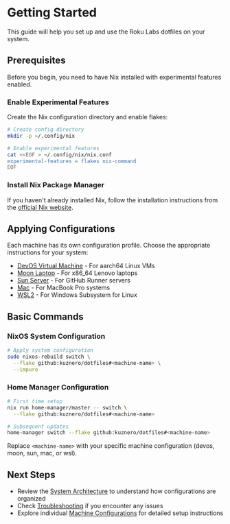 # Getting Started

This guide will help you set up and use the Roku Labs dotfiles on your system.

## Prerequisites

Before you begin, you need to have Nix installed with experimental features enabled.

### Enable Experimental Features

Create the Nix configuration directory and enable flakes:

```bash
# Create config directory
mkdir -p ~/.config/nix

# Enable experimental features
cat <<EOF > ~/.config/nix/nix.conf
experimental-features = flakes nix-command
EOF
```

### Install Nix Package Manager

If you haven't already installed Nix, follow the installation instructions from
the [official Nix website](https://nixos.org/download.html).

## Applying Configurations

Each machine has its own configuration profile. Choose the appropriate
instructions for your system:

- [DevOS Virtual Machine](machines/devos.md) - For aarch64 Linux VMs
- [Moon Laptop](machines/moon.md) - For x86_64 Lenovo laptops
- [Sun Server](machines/sun.md) - For GitHub Runner servers
- [Mac](machines/mac.md) - For MacBook Pro systems
- [WSL2](machines/wsl.md) - For Windows Subsystem for Linux

## Basic Commands

### NixOS System Configuration

```bash
# Apply system configuration
sudo nixos-rebuild switch \
  --flake github:kuznero/dotfiles#<machine-name> \
  --impure
```

### Home Manager Configuration

```bash
# First time setup
nix run home-manager/master -- switch \
  --flake github:kuznero/dotfiles#<machine-name>

# Subsequent updates
home-manager switch --flake github:kuznero/dotfiles#<machine-name>
```

Replace `<machine-name>` with your specific machine configuration (devos, moon,
sun, mac, or wsl).

## Next Steps

- Review the [System Architecture](architecture.md) to understand how
configurations are organized
- Check [Troubleshooting](troubleshooting.md) if you encounter any issues
- Explore individual [Machine Configurations](machines/index.md) for detailed
setup instructions

